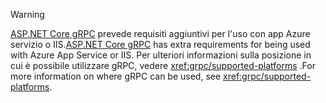 > [!WARNING]
> <span data-ttu-id="1523b-101">[ASP.NET Core gRPC](xref:grpc/index) prevede requisiti aggiuntivi per l'uso con app Azure servizio o IIS.</span><span class="sxs-lookup"><span data-stu-id="1523b-101">[ASP.NET Core gRPC](xref:grpc/index) has extra requirements for being used with Azure App Service or IIS.</span></span> <span data-ttu-id="1523b-102">Per ulteriori informazioni sulla posizione in cui è possibile utilizzare gRPC, vedere <xref:grpc/supported-platforms> .</span><span class="sxs-lookup"><span data-stu-id="1523b-102">For more information on where gRPC can be used, see <xref:grpc/supported-platforms>.</span></span>
